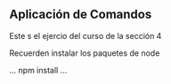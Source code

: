 ## Aplicación de Comandos

Este s el ejercio del curso de la sección 4

Recuerden instalar los paquetes de node

...
npm install
...
